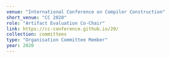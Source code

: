 ```yaml
---
venue: "International Conference on Compiler Construction"
short_venue: "CC 2020"
role: "Artifact Evaluation Co-Chair"
link: https://cc-conference.github.io/20/
collection: committees
type: "Organisation Committee Member"
year: 2020
---
```

